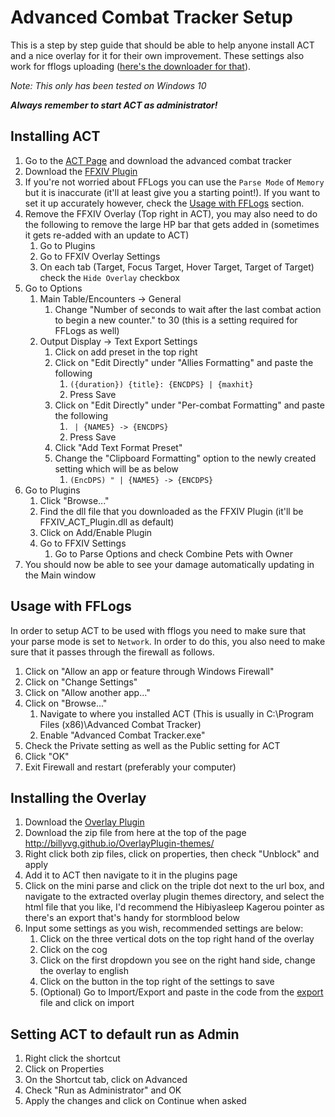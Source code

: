 # Advanced Combat Tracker Setup
This is a step by step guide that should be able to help anyone install ACT and a nice overlay for it for their own improvement. These settings also work for fflogs uploading ([here's the downloader for that](https://www.fflogs.com/client/download/)).

*Note: This only has been tested on Windows 10*

***Always remember to start ACT as administrator!***

## Installing ACT
1. Go to the [ACT Page](https://advancedcombattracker.com/download.php) and download the advanced combat tracker
2. Download the [FFXIV Plugin](http://advancedcombattracker.com/includes/page-download.php?id=66)
3. If you're not worried about FFLogs you can use the `Parse Mode` of `Memory` but it is inaccurate (it'll at least give you a starting point!). If you want to set it up accurately however, check the [Usage with FFLogs](#usage-with-fflogs) section.
4. Remove the FFXIV Overlay (Top right in ACT), you may also need to do the following to remove the large HP bar that gets added in (sometimes it gets re-added with an update to ACT)
    1. Go to Plugins
    2. Go to FFXIV Overlay Settings
    3. On each tab (Target, Focus Target, Hover Target, Target of Target) check the `Hide Overlay` checkbox
5. Go to Options
    1. Main Table/Encounters -> General
        1. Change "Number of seconds to wait after the last combat action to begin a new counter." to 30 (this is a setting required for FFLogs as well)
    2. Output Display -> Text Export Settings
        1. Click on add preset in the top right
        2. Click on "Edit Directly" under "Allies Formatting" and paste the following
            1. `({duration}) {title}: {ENCDPS} | {maxhit}`
            2. Press Save
        3. Click on "Edit Directly" under "Per-combat Formatting" and paste the following
            1. ` | {NAME5} -> {ENCDPS}`
            2. Press Save
        4. Click "Add Text Format Preset"
        5. Change the "Clipboard Formatting" option to the newly created setting which will be as below
            1. `(EncDPS) " | {NAME5} -> {ENCDPS}`
6. Go to Plugins
    1. Click "Browse..."
    2. Find the dll file that you downloaded as the FFXIV Plugin (it'll be FFXIV_ACT_Plugin.dll as default)
    3. Click on Add/Enable Plugin
    4. Go to FFXIV Settings
        1. Go to Parse Options and check Combine Pets with Owner
7. You should now be able to see your damage automatically updating in the Main window

## Usage with FFLogs
In order to setup ACT to be used with fflogs you need to make sure that your parse mode is set to `Network`. In order to do this, you also need to make sure that it passes through the firewall as follows.

1. Click on "Allow an app or feature through Windows Firewall"
2. Click on "Change Settings"
3. Click on "Allow another app..."
4. Click on "Browse..."
    1. Navigate to where you installed ACT (This is usually in C:\Program Files (x86)\Advanced Combat Tracker)
    2. Enable "Advanced Combat Tracker.exe"
5. Check the Private setting as well as the Public setting for ACT
6. Click "OK"
7. Exit Firewall and restart (preferably your computer)

## Installing the Overlay
1. Download the [Overlay Plugin](https://github.com/hibiyasleep/OverlayPlugin/releases/tag/0.3.3.11)
3. Download the zip file from here at the top of the page http://billyvg.github.io/OverlayPlugin-themes/
2. Right click both zip files, click on properties, then check "Unblock" and apply
3. Add it to ACT then navigate to it in the plugins page
4. Click on the mini parse and click on the triple dot next to the url box, and navigate to the extracted overlay plugin themes directory, and select the html file that you like, I'd recommend the Hibiyasleep Kagerou pointer as there's an export that's handy for stormblood below
5. Input some settings as you wish, recommended settings are below:
    1. Click on the three vertical dots on the top right hand of the overlay
    2. Click on the cog
    3. Click on the first dropdown you see on the right hand side, change the overlay to english
    4. Click on the button in the top right of the settings to save
    5. (Optional) Go to Import/Export and paste in the code from the [export](export.txt) file and click on import


## Setting ACT to default run as Admin
1. Right click the shortcut
2. Click on Properties
3. On the Shortcut tab, click on Advanced
4. Check "Run as Administrator" and OK
5. Apply the changes and click on Continue when asked
